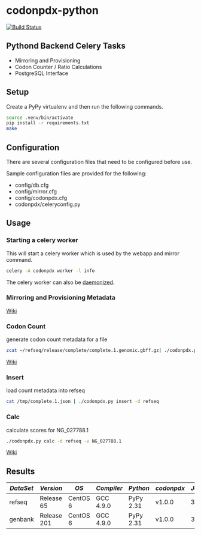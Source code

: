 codonpdx-python
===============

[![Build Status](https://travis-ci.org/PDX-Flamingo/codonpdx-python.svg?branch=master)](https://travis-ci.org/PDX-Flamingo/codonpdx-python)

Pythond Backend Celery Tasks
---
- Mirroring and Provisioning
- Codon Counter / Ratio Calculations
- PostgreSQL Interface

Setup
-----

Create a PyPy virtualenv and then run the following commands.

```bash
source .venv/bin/activate
pip install -r requirements.txt
make
```

Configuration
-------------

There are several configuration files that need to be configured before use.

Sample configuration files are provided for the following:

* config/db.cfg
* config/mirror.cfg
* config/codonpdx.cfg
* codonpdx/celeryconfig.py

Usage
-------

### Starting a celery worker

This will start a celery worker which is used by the webapp and mirror command.

```bash
celery -A codonpdx worker -l info
```

The celery worker can also be [daemonized](http://celery.readthedocs.org/en/latest/tutorials/daemonizing.html).

### Mirroring and Provisioning Metadata

[Wiki](https://github.com/PDX-Flamingo/codonpdx-python/wiki/CodonPDX-command-line-usage)

### Codon Count

generate codon count metadata for a file

```bash
zcat ~/refseq/release/complete/complete.1.genomic.gbff.gz| ./codonpdx.py count -f genbank > /tmp/complete.1.json
```

[Wiki](https://github.com/PDX-Flamingo/codonpdx-python/wiki/CounterC)

### Insert

load count metadata into refseq

```bash
cat /tmp/complete.1.json | ./codonpdx.py insert -d refseq
```

### Calc

calculate scores for NG_027788.1

```bash
./codonpdx.py calc -d refseq -v NG_027788.1
```
[Wiki](https://github.com/PDX-Flamingo/codonpdx-python/wiki/Score-Calculation-Algorithm)


Results
--------

| *DataSet* | *Version* | *OS* | *Compiler* | *Python* | *codonpdx* | *Jobs* | *Time* | 
|-----------|-----------|------|------------|----------|------------|--------|--------|
| refseq  | Release 65 | CentOS 6 | GCC 4.9.0 | PyPy 2.31 | v1.0.0 | 32 | 12.35 minutes |
| genbank | Release 201 | CentOS 6 | GCC 4.9.0 | PyPy 2.31 | v1.0.0| 32 | 95.20 minutes |
